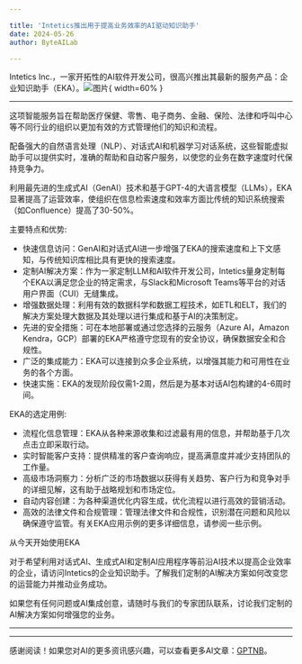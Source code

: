 ```yaml
---

title: 'Intetics推出用于提高业务效率的AI驱动知识助手'
date: 2024-05-26
author: ByteAILab

---
```


Intetics Inc.，一家开拓性的AI软件开发公司，很高兴推出其最新的服务产品：企业知识助手（EKA）。![图片](https://ai-techpark.com/wp-content/uploads/2024/05/Intetics-960x540.jpg){ width=60% }

---
这项智能服务旨在帮助医疗保健、零售、电子商务、金融、保险、法律和呼叫中心等不同行业的组织以更加有效的方式管理他们的知识和流程。

配备强大的自然语言处理（NLP）、对话式AI和机器学习对话系统，这些智能虚拟助手可以提供实时，准确的帮助和自动客户服务，以使您的业务在数字速度时代保持竞争力。

利用最先进的生成式AI（GenAI）技术和基于GPT-4的大语言模型（LLMs），EKA显著提高了运营效率，使组织在信息检索速度和效率方面比传统的知识系统搜索（如Confluence）提高了30-50%。

主要特点和优势:

- 快速信息访问：GenAI和对话式AI进一步增强了EKA的搜索速度和上下文感知，与传统知识库相比具有更快的搜索速度。
- 定制AI解决方案：作为一家定制LLM和AI软件开发公司，Intetics量身定制每个EKA以满足您企业的特定需求，与Slack和Microsoft Teams等平台的对话用户界面（CUI）无缝集成。
- 增强数据处理：利用有效的数据科学和数据工程技术，如ETL和ELT，我们的解决方案处理大数据及其处理以进行集成和基于AI的决策制定。
- 先进的安全措施：可在本地部署或通过您选择的云服务（Azure AI，Amazon Kendra，GCP）部署的EKA严格遵守您现有的安全协议，确保数据安全和合规性。
- 广泛的集成能力：EKA可以连接到众多企业系统，以增强其能力和可用性在业务的各个方面。
- 快速实施：EKA的发现阶段仅需1-2周，然后是为基本对话AI包构建的4-6周时间。

EKA的选定用例:

- 流程化信息管理：EKA从各种来源收集和过滤最有用的信息，并帮助基于几次点击立即采取行动。
- 实时智能客户支持：提供精准的客户查询响应，提高满意度并减少支持团队的工作量。
- 高级市场洞察力：分析广泛的市场数据以获得有关趋势、客户行为和竞争对手的详细见解，这有助于战略规划和市场定位。
- 自动内容创建：为各种渠道优化内容生成，优化流程以进行高效的营销活动。
- 高效的法律文件和合规管理：管理法律文件和合规性，识别潜在问题和风险以确保遵守监管。有关EKA应用示例的更多详细信息，请参阅一些示例。

从今天开始使用EKA

对于希望利用对话式AI、生成式AI和定制AI应用程序等前沿AI技术以提高企业效率的企业，请访问Intetics的企业知识助手。了解我们定制的AI解决方案如何改变您的运营能力并推动业务成功。

如果您有任何问题或AI集成创意，请随时与我们的专家团队联系，讨论我们定制的AI解决方案如何增强您的业务。

---
---
感谢阅读！如果您对AI的更多资讯感兴趣，可以查看更多AI文章：[GPTNB](https://gptnb.com)。